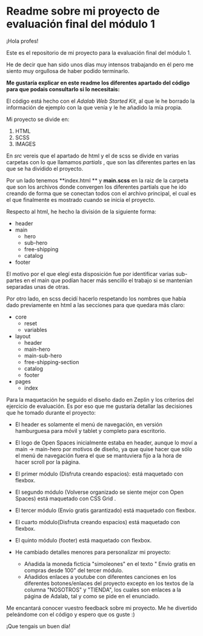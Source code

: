 # Readme sobre mi proyecto de evaluación final del módulo 1

¡Hola profes! 

Este es el repositorio de mi proyecto para la evaluación final del módulo 1.

He de decir que han sido unos días muy intensos trabajando en él pero me siento muy orgullosa de haber podido terminarlo.

**Me gustaría explicar en este readme los diferentes apartado del código para que podais consultarlo si lo necesitais:**

El código está hecho con el *Adalab Web Started Kit*, al que le he borrado la información de ejemplo con la que venía y le he añadido la mía propia.

Mi proyecto se divide en:
1.  HTML
2. SCSS
3. IMAGES

En *src* vereis que el apartado de html y el de scss se divide en varias carpetas con lo que llamamos *partials* , que son las diferentes partes en las que se ha dividido el proyecto.

Por un lado tenemos **index.html ** y **main.scss** en la raiz de la carpeta que son los archivos donde convergen los diferentes partials que he ido creando de forma que se conectan todos con el archivo principal, el cual es el que finalmente es mostrado cuando se inicia el proyecto.

Respecto al html, he hecho la división de la siguiente forma:
+ header
+ main
    + hero
    + sub-hero
    + free-shipping
	+ catalog
+ footer

El motivo por el que elegí esta disposición fue por identificar varias sub-partes en el main que podían hacer más sencillo el trabajo si se mantenían separadas unas de otras.

Por otro lado, en scss decidí hacerlo respetando los nombres que había dado previamente en html a las secciones para que quedara más claro:
+ core
    + reset
    + variables
+ layout
    + header
    + main-hero
	+ main-sub-hero
	+ free-shipping-section
	+ catalog
	+ footer
+ pages
    + index

Para la maquetación he seguido el diseño dado en Zeplin y los criterios del ejercicio de evaluación. Es por eso que me gustaría detallar las decisiones que he tomado durante el proyecto:
- El header es solamente el menú de navegación, en versión hamburguesa para móvil y tablet y completo para escritorio.

- El logo de Open Spaces inicialmente estaba en header, aunque lo moví a main -> main-hero por motivos de diseño, ya que quise hacer que sólo el menú de navegación fuera el que se mantuviera fijo a la hora de hacer scroll por la página.

- El primer módulo (Disfruta creando espacios): está maquetado con flexbox.
- El segundo módulo (Volverse organizado se siente mejor con Open Spaces) está maquetado con CSS Grid .
- El tercer módulo (Envío gratis garantizado) está maquetado con flexbox.
- El cuarto módulo(Disfruta creando espacios) está maquetado con flexbox.
- El quinto módulo (footer) está maquetado con flexbox.

- He cambiado detalles menores para personalizar mi proyecto:
  - Añadida la moneda ficticia "simoleones" en el texto " Envío gratis en compras desde 100" del tercer módulo.
  - Añadidos enlaces a youtube con diferentes canciones en los diferentes botones/enlaces del proyecto excepto en los textos de la columna "NOSOTROS" y "TIENDA", los cuales son enlaces a la página de Adalab, tal y como se pide en el enunciado.
  
Me encantará conocer vuestro feedback sobre mi proyecto. Me he divertido peleándome con el código y espero que os guste :)

¡Que tengais un buen día!
